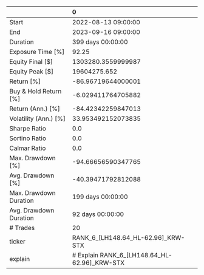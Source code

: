 |                        | 0                                            |
|:-----------------------|:---------------------------------------------|
| Start                  | 2022-08-13 09:00:00                          |
| End                    | 2023-09-16 09:00:00                          |
| Duration               | 399 days 00:00:00                            |
| Exposure Time [%]      | 92.25                                        |
| Equity Final [$]       | 1303280.3559999987                           |
| Equity Peak [$]        | 19604275.652                                 |
| Return [%]             | -86.96719644000001                           |
| Buy & Hold Return [%]  | -6.029411764705882                           |
| Return (Ann.) [%]      | -84.42342259847013                           |
| Volatility (Ann.) [%]  | 33.953492152073835                           |
| Sharpe Ratio           | 0.0                                          |
| Sortino Ratio          | 0.0                                          |
| Calmar Ratio           | 0.0                                          |
| Max. Drawdown [%]      | -94.66656590347765                           |
| Avg. Drawdown [%]      | -40.39471792812088                           |
| Max. Drawdown Duration | 199 days 00:00:00                            |
| Avg. Drawdown Duration | 92 days 00:00:00                             |
| # Trades               | 20                                           |
| ticker                 | RANK_6_[LH148.64_HL-62.96]_KRW-STX           |
| explain                | # Explain RANK_6_[LH148.64_HL-62.96]_KRW-STX |